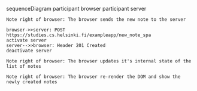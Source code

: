 sequenceDiagram
participant browser
participant server

    Note right of browser: The browser sends the new note to the server

    browser->>server: POST https://studies.cs.helsinki.fi/exampleapp/new_note_spa
    activate server
    server-->>browser: Header 201 Created
    deactivate server

    Note right of browser: The browser updates it's internal state of the list of notes

    Note right of browser: The browser re-render the DOM and show the newly created notes
